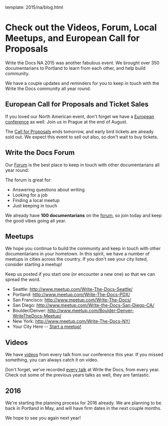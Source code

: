 template: 2015/na/blog.html

# Check out the Videos, Forum, Local Meetups, and European Call for Proposals

Write the Docs NA 2015 was another fabulous event.
We brought over 350 documentarians to Portland to learn from each other,
and help build community.

We have a couple updates and reminders for you to keep in touch with the Write the Docs community all year round.

## European Call for Proposals and Ticket Sales

If you loved our North American event,
don't forget we have a [European conference](http://www.writethedocs.org/conf/eu/2015/) as well.
Join us in Prague at the end of August.

The [Call for Proposals](http://www.writethedocs.org/conf/eu/2015/cfp/) ends tomorrow, and early bird tickets are already sold out. 
We expect this event to sell out also,
so don't wait to buy tickets.

## Write the Docs Forum

Our [Forum](http://forum.writethedocs.org/) is the best place to keep in touch with other documentarians all year round. 

The forum is great for: 

* Answering questions about writing
* Looking for a job
* Finding a local meetup
* Just keeping in touch

We already have **100 documentarians** on the [forum](http://forum.writethedocs.org/), so join today and keep the good vibes going all year.

## Meetups

We hope you continue to build the community and keep in touch with other documentarians in your hometown. In this spirit, we have a number of meetups in cities across the country. If you don't see your city listed, consider starting a meetup! 

Keep us posted if you start one (or encounter a new one) so that we can spread the word.

* Seattle: <http://www.meetup.com/Write-The-Docs-Seattle/>
* Portland: <http://www.meetup.com/Write-The-Docs-PDX/>
* San Francisco: <http://www.meetup.com/Write-The-Docs/>
* San Diego: <http://www.meetup.com/Write-the-Docs-San-Diego-CA/>
* Boulder/Denver: <http://www.meetup.com/Boulder-Denver-WriteTheDocs-Meetup/>
* New York: <http://www.meetup.com/Write-The-Docs-NY/>
* Your City Here -- [Start a meetup!](https://www.youtube.com/watch?v=ZwQ8Kd48d0w)

## Videos

We have [videos](https://www.youtube.com/playlist?list=PLmV2D6sIiX3UW1kPWlhzyo4lr6e3US6re) from every talk from our conference this year. If you missed something, you can always catch it on video.

Don't forget, we've recorded [every talk](http://www.writethedocs.org/videos/) at Write the Docs, from every year.
Check out some of the previous years talks as well,
they are fantastic.


## 2016

We're starting the planning process for 2016 already.
We are planning to be back in Portland in May,
and will have firm dates in the next couple months.

We hope to see you again next year!